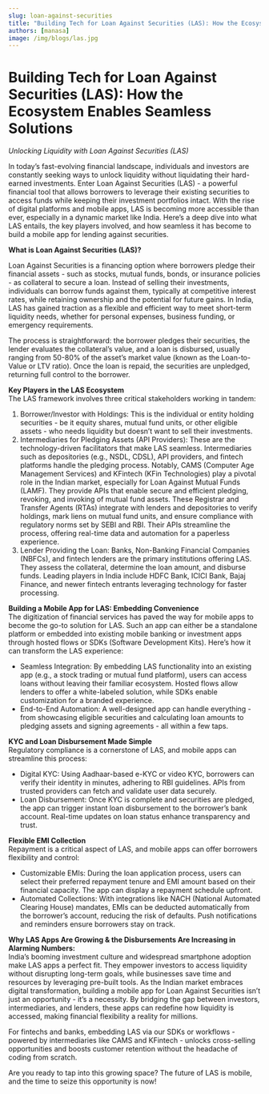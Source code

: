 ```yaml
---
slug: loan-against-securities
title: "Building Tech for Loan Against Securities (LAS): How the Ecosystem Enables Seamless Solutions"
authors: [manasa]
image: /img/blogs/las.jpg
---
```


# Building Tech for Loan Against Securities (LAS): How the Ecosystem Enables Seamless Solutions

_Unlocking Liquidity with Loan Against Securities (LAS)_

In today’s fast-evolving financial landscape, individuals and investors are constantly seeking ways to unlock liquidity without liquidating their hard-earned investments.<!-- truncate --> Enter Loan Against Securities (LAS) - a powerful financial tool that allows borrowers to leverage their existing securities to access funds while keeping their investment portfolios intact. With the rise of digital platforms and mobile apps, LAS is becoming more accessible than ever, especially in a dynamic market like India. Here’s a deep dive into what LAS entails, the key players involved, and how seamless it has become to build a mobile app for lending against securities.

**What is Loan Against Securities (LAS)?**

Loan Against Securities is a financing option where borrowers pledge their financial assets - such as stocks, mutual funds, bonds, or insurance policies - as collateral to secure a loan. Instead of selling their investments, individuals can borrow funds against them, typically at competitive interest rates, while retaining ownership and the potential for future gains. In India, LAS has gained traction as a flexible and efficient way to meet short-term liquidity needs, whether for personal expenses, business funding, or emergency requirements.

The process is straightforward: the borrower pledges their securities, the lender evaluates the collateral’s value, and a loan is disbursed, usually ranging from 50-80% of the asset’s market value (known as the Loan-to-Value or LTV ratio). Once the loan is repaid, the securities are unpledged, returning full control to the borrower.

**Key Players in the LAS Ecosystem**  
The LAS framework involves three critical stakeholders working in tandem:

1. Borrower/Investor with Holdings: This is the individual or entity holding securities - be it equity shares, mutual fund units, or other eligible assets - who needs liquidity but doesn’t want to sell their investments.
2. Intermediaries for Pledging Assets (API Providers): These are the technology-driven facilitators that make LAS seamless. Intermediaries such as depositories (e.g., NSDL, CDSL), API providers, and fintech platforms handle the pledging process. Notably, CAMS (Computer Age Management Services) and KFintech (KFin Technologies) play a pivotal role in the Indian market, especially for Loan Against Mutual Funds (LAMF). They provide APIs that enable secure and efficient pledging, revoking, and invoking of mutual fund assets. These Registrar and Transfer Agents (RTAs) integrate with lenders and depositories to verify holdings, mark liens on mutual fund units, and ensure compliance with regulatory norms set by SEBI and RBI. Their APIs streamline the process, offering real-time data and automation for a paperless experience.
3. Lender Providing the Loan: Banks, Non-Banking Financial Companies (NBFCs), and fintech lenders are the primary institutions offering LAS. They assess the collateral, determine the loan amount, and disburse funds. Leading players in India include HDFC Bank, ICICI Bank, Bajaj Finance, and newer fintech entrants leveraging technology for faster processing.

**Building a Mobile App for LAS: Embedding Convenience**  
The digitization of financial services has paved the way for mobile apps to become the go-to solution for LAS. Such an app can either be a standalone platform or embedded into existing mobile banking or investment apps through hosted flows or SDKs (Software Development Kits). Here’s how it can transform the LAS experience:

- Seamless Integration: By embedding LAS functionality into an existing app (e.g., a stock trading or mutual fund platform), users can access loans without leaving their familiar ecosystem. Hosted flows allow lenders to offer a white-labeled solution, while SDKs enable customization for a branded experience.
- End-to-End Automation: A well-designed app can handle everything - from showcasing eligible securities and calculating loan amounts to pledging assets and signing agreements - all within a few taps.

**KYC and Loan Disbursement Made Simple**  
Regulatory compliance is a cornerstone of LAS, and mobile apps can streamline this process:

- Digital KYC: Using Aadhaar-based e-KYC or video KYC, borrowers can verify their identity in minutes, adhering to RBI guidelines. APIs from trusted providers can fetch and validate user data securely.
- Loan Disbursement: Once KYC is complete and securities are pledged, the app can trigger instant loan disbursement to the borrower’s bank account. Real-time updates on loan status enhance transparency and trust.

**Flexible EMI Collection**  
Repayment is a critical aspect of LAS, and mobile apps can offer borrowers flexibility and control:

- Customizable EMIs: During the loan application process, users can select their preferred repayment tenure and EMI amount based on their financial capacity. The app can display a repayment schedule upfront.
- Automated Collections: With integrations like NACH (National Automated Clearing House) mandates, EMIs can be deducted automatically from the borrower’s account, reducing the risk of defaults. Push notifications and reminders ensure borrowers stay on track.

**Why LAS Apps Are Growing & the Disbursements Are Increasing in Alarming Numbers:**  
India’s booming investment culture and widespread smartphone adoption make LAS apps a perfect fit. They empower investors to access liquidity without disrupting long-term goals, while businesses save time and resources by leveraging pre-built tools.
As the Indian market embraces digital transformation, building a mobile app for Loan Against Securities isn’t just an opportunity - it’s a necessity. By bridging the gap between investors, intermediaries, and lenders, these apps can redefine how liquidity is accessed, making financial flexibility a reality for millions.

For fintechs and banks, embedding LAS via our SDKs or workflows - powered by intermediaries like CAMS and KFintech - unlocks cross-selling opportunities and boosts customer retention without the headache of coding from scratch.

Are you ready to tap into this growing space? The future of LAS is mobile, and the time to seize this opportunity is now!
